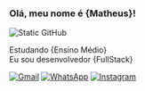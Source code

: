 ### Olá, meu nome é {Matheus}!

<img src="https://img.shields.io/static/v1?label=Overview&message=DevMathuz&color=f8efd4&style=for-the-badge&logo=GitHub" alt="Static GitHub">

<p>Estudando {Ensino Médio}<br/> Eu sou desenvolvedor {FullStack}</p>

<p align="left">
  <a href="#" title="Gmail">
  <img src="https://img.shields.io/badge/-Gmail-FF0000?style=flat-square&labelColor=FF0000&logo=gmail&logoColor=white&link=[mo206690@gmail.co](https://mail.google.com/mail/u/0/#inbox?compose=GTvVlcSBmXMJDsLCJjwXTZfSFRWHJrBTRdcVZMSLxVhlZWjcFfndwbZqTrzMrqFfjwhjbVwlzzkdM)m" alt="Gmail"/></a>
  <a href="#" title="WhatsApp">
  <img src="https://img.shields.io/badge/-WhatsApp-25d366?style=flat-square&labelColor=25d366&logo=whatsapp&logoColor=white&link=API-DO-SEU-WHATSAPP" alt="WhatsApp"/></a>
  <a href="#" title="Instagram">
  <img src="https://img.shields.io/badge/-Instagram-DF0174?style=flat-square&labelColor=DF0174&logo=instagram&logoColor=white&link=LINK-DO-SEU-INSTAGRAM" alt="Instagram"/></a>
</p>
